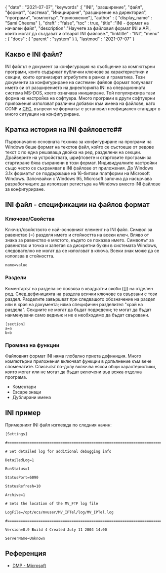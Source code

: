 {
  "date" : "2021-07-07",
  "keywords" :[ "INI", "разширение", "файл", "формат", "система", "Иницииране", "разширение на директория", "програми", "компютър", "приложение"],
  "author" : {
    "display_name" : "Sami Cheema"
},
  "draft" : "false",
  "toc" : true,
  "title" :"INI - формат на начален файл",
  "description":"Научете за файловия формат INI и API, които могат да създават и отварят INI файлове.",
  "linktitle" : "INI",
  "menu" : {
    "docs" : {
      "parent" : "system"
}
},
  "lastmod" : "2021-07-07"
}

## Какво е INI файл? ##

INI файлът е документ за конфигурация на съобщение за компютърни програми, които съдържат публични ключове за характеристики и секции, които организират атрибутите в рамка и граматика. Тези документи за конфигуриране на системен файлов формат получават името си от разширението на директорията INI на операционната система MS-DOS, което означава иницииране. Той популяризира тази форма на настройка на софтуера. Много програми в други софтуерни приложения използват различни добавки към имена на файлове, като CONF и [CFG](/bg/system/cfg/), въпреки че форматът е установил неофициален стандарт в много ситуации на конфигуриране.

## Кратка история на INI файловете##

Първоначално основната техника за конфигуриране на програми на Windows беше формат на текстов файл, който се състоеше от редове текст с по една решаваща двойка на ред, разделени на секции. Драйверите на устройствата, шрифтовете и стартовите програми за стартиране бяха съхранени в този формат. Индивидуалните настройки също често се съхраняват в INI файлове от приложения.
До Windows 3.1x форматът се поддържаше на 16-битови платформи на Microsoft Windows. Започвайки с Windows 95, Microsoft започна да насърчава разработчиците да използват регистъра на Windows вместо INI файлове за конфигуриране.

## INI файл - спецификации на файлов формат

### Ключове/Свойства ###

Ключът/свойството е най-основният елемент на INI файл. Символ за равенство (=) разделя името и стойността на всеки ключ. Вляво от знака за равенство е мястото, където се показва името. Символът за равенство и точка и запетая са дискретни букви в системата Windows, следователно не могат да се използват в ключа. Всеки знак може да се използва в стойността.

```
name=value
```

### Раздели ###

Коментарът на раздела се появява в квадратни скоби ([]) на отделен ред. След дефиницията на раздела всички ключове са свързани с този раздел. Разделите завършват при следващото обозначение на раздел или в края на документа; няма специфичен разделител "край на раздела". Секциите не могат да бъдат подредени; те могат да бъдат наименувани само веднъж и не е необходимо да бъдат свързвани.

```
[section]
a=a
b=b
```

### Промяна на функции ###

Файловият формат INI няма глобално приета дефиниция. Много компютърни приложения включват функции в допълнение към вече споменатите. Списъкът по-долу включва някои общи характеристики, които могат или не могат да бъдат включени във всяка отделна програма.

* Коментари
* Escape знаци
* Дублирани имена


## INI пример ##

Примерният INI файл изглежда по следния начин:

```
[Settings]
 
#======================================================================
 
# Set detailed log for additional debugging info
 
DetailedLog=1
 
RunStatus=1
 
StatusPort=6090
 
StatusRefresh=10
 
Archive=1
 
# Sets the location of the MV_FTP log file
 
LogFile=/opt/ecs/mvuser/MV_IPTel/log/MV_IPTel.log
 
#======================================================================
 
Version=0.9 Build 4 Created July 11 2004 14:00
 
ServerName=Unknown

```

## Референция ##

* [DMP - Microsoft](https://learn.microsoft.com/en-us/troubleshoot/windows-client/performance/read-small-memory-dump-file)

